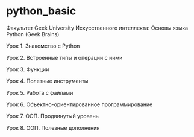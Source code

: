 # python_basic
Факультет Geek University Искусственного интеллекта: Основы языка Python (Geek Brains)

Урок 1. Знакомство с Python

Урок 2. Встроенные типы и операции с ними

Урок 3. Функции

Урок 4. Полезные инструменты

Урок 5. Работа с файлами

Урок 6. Объектно-ориентированное программирование

Урок 7. ООП. Продвинутый уровень

Урок 8. ООП. Полезные дополнения
